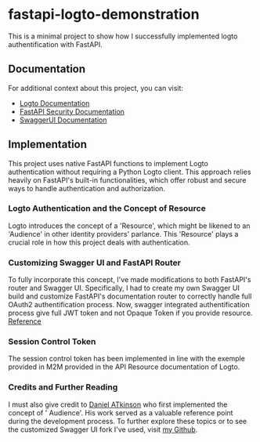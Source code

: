 # fastapi-logto-demonstration

This is a minimal project to show how I successfully implemented logto authentification with FastAPI.

## Documentation

For additional context about this project, you can visit:

- [Logto Documentation](https://docs.logto.io/)
- [FastAPI Security Documentation](https://fastapi.tiangolo.com/tutorial/security/)
- [SwaggerUI Documentation](https://swagger.io/tools/swagger-ui/)

## Implementation

This project uses native FastAPI functions to implement Logto authentication without requiring a Python Logto client.
This approach relies heavily on FastAPI's built-in functionalities, which offer robust and secure ways to handle
authentication and authorization. 

### Logto Authentication and the Concept of Resource

Logto introduces the concept of a 'Resource', which might be likened to an 'Audience' in other identity providers'
parlance. This 'Resource' plays a crucial role in how this project deals with authentication.

### Customizing Swagger UI and FastAPI Router

To fully incorporate this concept, I've made modifications to both FastAPI's router and Swagger UI. Specifically, I had
to create my own Swagger UI build and customize FastAPI's documentation router to correctly
handle full OAuth2 authentification process. Now, swagger integrated authentification process give full JWT token and not Opaque Token if you provide resource. [Reference](https://blog.logto.io/oidc-resource-and-jwt-access-token/)

### Session Control Token

The session control token has been implemented in line with the exemple provided in M2M  provided in the API Resource documentation of
Logto.

### Credits and Further Reading

I must also give credit to [Daniel ATkinson](https://github.com/danielatk) who first implemented the concept of '
Audience'. His work served as a valuable reference point during the development process. To further explore these topics
or to see the customized Swagger UI fork I've used, visit [my Github](https://github.com/yann-dubrana).